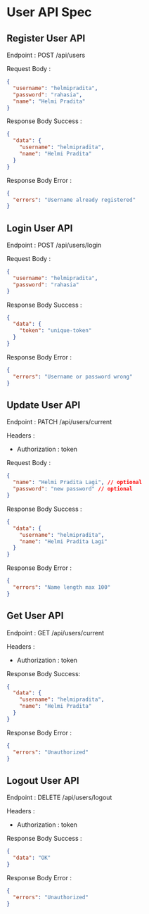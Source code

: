 # User API Spec

## Register User API

Endpoint : POST /api/users

Request Body :

```json
{
  "username": "helmipradita",
  "password": "rahasia",
  "name": "Helmi Pradita"
}
```

Response Body Success :

```json
{
  "data": {
    "username": "helmipradita",
    "name": "Helmi Pradita"
  }
}
```

Response Body Error :

```json
{
  "errors": "Username already registered"
}
```

## Login User API

Endpoint : POST /api/users/login

Request Body :

```json
{
  "username": "helmipradita",
  "password": "rahasia"
}
```

Response Body Success :

```json
{
  "data": {
    "token": "unique-token"
  }
}
```

Response Body Error :

```json
{
  "errors": "Username or password wrong"
}
```

## Update User API

Endpoint : PATCH /api/users/current

Headers :

- Authorization : token

Request Body :

```json
{
  "name": "Helmi Pradita Lagi", // optional
  "password": "new password" // optional
}
```

Response Body Success :

```json
{
  "data": {
    "username": "helmipradita",
    "name": "Helmi Pradita Lagi"
  }
}
```

Response Body Error :

```json
{
  "errors": "Name length max 100"
}
```

## Get User API

Endpoint : GET /api/users/current

Headers :

- Authorization : token

Response Body Success:

```json
{
  "data": {
    "username": "helmipradita",
    "name": "Helmi Pradita"
  }
}
```

Response Body Error :

```json
{
  "errors": "Unauthorized"
}
```

## Logout User API

Endpoint : DELETE /api/users/logout

Headers :

- Authorization : token

Response Body Success :

```json
{
  "data": "OK"
}
```

Response Body Error :

```json
{
  "errors": "Unauthorized"
}
```
